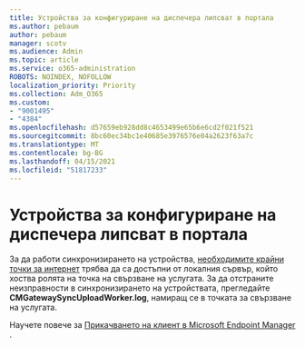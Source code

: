 ```yaml
---
title: Устройства за конфигуриране на диспечера липсват в портала
ms.author: pebaum
author: pebaum
manager: scotv
ms.audience: Admin
ms.topic: article
ms.service: o365-administration
ROBOTS: NOINDEX, NOFOLLOW
localization_priority: Priority
ms.collection: Adm_O365
ms.custom:
- "9001495"
- "4384"
ms.openlocfilehash: d57659eb928dd8c4653499e65b6e6cd2f021f521
ms.sourcegitcommit: 8bc60ec34bc1e40685e3976576e04a2623f63a7c
ms.translationtype: MT
ms.contentlocale: bg-BG
ms.lasthandoff: 04/15/2021
ms.locfileid: "51817233"
---
```

# <a name="configuration-manager-devices-missing-in-the-portal"></a>Устройства за конфигуриране на диспечера липсват в портала

За да работи синхронизирането на устройства, [необходимите крайни точки за интернет](https://docs.microsoft.com/configmgr/tenant-attach/device-sync-actions#internet-endpoints) трябва да са достъпни от локалния сървър, който хоства ролята на точка на свързване на услугата. За да отстраните неизправности в синхронизирането на устройствата, прегледайте **CMGatewaySyncUploadWorker.log**, намиращ се в точката за свързване на услугата.

Научете повече за [Прикачването на клиент в Microsoft Endpoint Manager ](https://docs.microsoft.com/configmgr/tenant-attach/).
